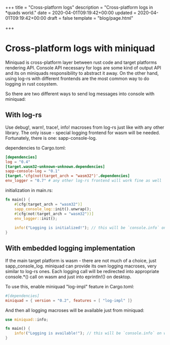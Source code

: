 +++
title = "Cross-platform logs"
description = "Cross-platform logs in *quads world."
date = 2020-04-01T09:19:42+00:00
updated = 2020-04-01T09:19:42+00:00
draft = false
template = "blog/page.html"

+++

# Cross-platform logs with miniquad

Miniquad is cross-platform layer between rust code and target platforms rendering API. Console API necessary for logs are some kind of output API and its on miniquads responsibility to abstract it away. On the other hand, using log-rs with different frontends are the most common way to do logging in rust cosystem.

So there are two different ways to send log messages into console with miniquad:

## With log-rs

Use debug!, warn!, trace!, info! macroses from log-rs just like with any other library. The only issue - special logging frontend for wasm will be needed. Fortunately, there is one: sapp-console-log.

dependencies to Cargo.toml:

```toml
[dependencies]
log = "0.4"
[target.wasm32-unknown-unknown.dependencies]
sapp-console-log = "0.1"
[target.'cfg(not(target_arch = "wasm32")'.dependencies]
env_logger = "0.7" # any other log-rs frontend will work fine as well
```

initialization in main.rs:

```rust
fn main() {
    #[cfg(target_arch = "wasm32")]
    sapp_console_log::init().unwrap();
    #[cfg(not(target_arch = "wasm32"))]
    env_logger::init();
    
    info!("Logging is initialized!"); // this will be `console.info` on web or handled and filtred by env_logger into stderr
}
```

## With embedded logging implementation

If the main target platform is wasm - there are not much of a choice, just sapp_console_log. miniquad can provide its own logging macroses, very similar to log-rs ones. Each logging call will be redirected into appropriate console.*() call on wasm and just into eprintln!() on desktop.

To use this, enable miniquad "log-impl" feature in Cargo.toml:

```toml
#[dependencies]
miniquad = { version = "0.2", features = [ "log-impl" ]}
```

And then all logging macroses will be available just from miniquad:

```rust
use miniquad::info;

fn main() {
    info!("Logging is available!"); // this will be `console.info` on web and `eprintln!` on desktop
}
```
